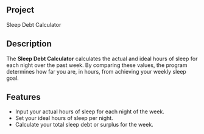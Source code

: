 ## Project 
Sleep Debt Calculator

## Description

The **Sleep Debt Calculator** calculates the actual and ideal hours of sleep for each night over the past week. By comparing these values, the program determines how far you are, in hours, from achieving your weekly sleep goal.

## Features

- Input your actual hours of sleep for each night of the week.
- Set your ideal hours of sleep per night.
- Calculate your total sleep debt or surplus for the week.